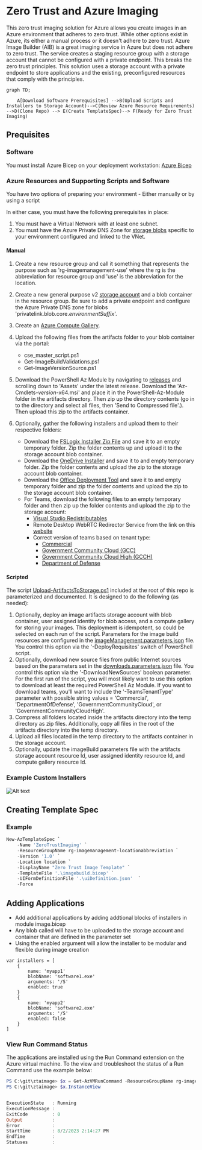 # Zero Trust and Azure Imaging

This zero trust imaging solution for Azure allows you create images in an Azure environment that adheres to zero trust. While other options exist in Azure, its either a manual process or it doesn't adhere to zero trust. Azure Image Builder (AIB) is a great imaging service in Azure but does not adhere to zero trust. The service creates a staging resource group with a storage account that cannot be configured with a private endpoint.  This breaks the zero trust principles. This solution uses a storage account with a private endpoint to store applications and the existing, preconfigured resources that comply with the principles.

```mermaid
graph TD;

    A[Download Software Prerequisites] -->B(Upload Scripts and Installers to Storage Account)-->C(Review Azure Resource Requirements) -->D(Clone Repo) --> E(Create TemplateSpec)--> F(Ready for Zero Trust Imaging)
```

## Prequisites

### Software

You must install Azure Bicep on your deployment workstation: [Azure Bicep](https://learn.microsoft.com/en-us/azure/azure-resource-manager/bicep/overview?tabs=bicep)

### Azure Resources and Supporting Scripts and Software

You have two options of preparing your environment - Either manually or by using a script

In either case, you must have the following prerequisites in place:

1. You must have a Virtual Network with at least one subnet.
2. You must have the Azure Private DNS Zone for [storage blobs](https://learn.microsoft.com/en-us/azure/private-link/private-endpoint-dns#storage) specific to your environment configured and linked to the VNet.

#### Manual

1. Create a new resource group and call it something that represents the purpose such as 'rg-imagemanagement-use' where the rg is the abbreviation for resource group and 'use' is the abbreviation for the location.
2. Create a new general purpose v2 [storage account](https://learn.microsoft.com/en-us/azure/storage/common/storage-account-create?tabs=azure-portal) and a blob container in the resource group. Be sure to add a private endpoint and configure the Azure Private DNS zone for blobs 'privatelink.blob.core._environmentSuffix_'.
3. Create an [Azure Compute Gallery](https://learn.microsoft.com/en-us/azure/virtual-machines/create-gallery?tabs=portal%2Cportaldirect%2Ccli2).
4. Upload the following files from the artifacts folder to your blob container via the portal:

    * cse_master_script.ps1
    * Get-ImageBuildValidations.ps1
    * Get-ImageVersionSource.ps1

5. Download the PowerShell Az Module by navigating to [releases](https://github.com/Azure/azure-powershell/releases) and scrolling down to 'Assets' under the latest release. Download the 'Az-Cmdlets-_version_-x64.msi' and place it in the PowerShell-Az-Module folder in the artifacts directory. Then zip up the directory contents (go in to the directory and select all files, then 'Send to Compressed file'.). Then upload this zip to the artifacts container.
6. Optionally, gather the following installers and upload them to their respective folders:

    * Download the [FSLogix Installer Zip File](https://aka.ms/fslogix_download) and save it to an empty temporary folder. Zip the folder contents up and upload it to the storage account blob container.
    * Download the [OneDrive Installer](https://go.microsoft.com/fwlink/p/?linkid=2121808) and save it to and empty temporary folder. Zip the folder contents and upload the zip to the storage account blob container.
    * Download the [Office Deployment Tool](https://www.microsoft.com/en-us/download/confirmation.aspx?id=49117) and save it to and empty temporary folder and zip the folder contents and upload the zip to the storage account blob container.
    * For Teams, download the following files to an empty temporary folder and then zip up the folder contents and upload the zip to the storage account:
      * [Visual Studio Redistributables](https://aka.ms/vs/17/release/vc_redist.x64.exe)
      * Remote Desktop WebRTC Redirector Service from the link on this [website](https://docs.microsoft.com/en-us/azure/virtual-desktop/teams-on-wvd)
      * Correct version of teams based on tenant type:
        * [Commercial](https://teams.microsoft.com/downloads/desktopurl?env=production&plat=windows&arch=x64&managedInstaller=true&download=true)
        * [Government Community Cloud (GCC)](https://teams.microsoft.com/downloads/desktopurl?env=production&plat=windows&arch=x64&managedInstaller=true&ring=general_gcc&download=true)
        * [Government Community Cloud High (GCCH)](https://gov.teams.microsoft.us/downloads/desktopurl?env=production&plat=windows&arch=x64&managedInstaller=true&download=true)
        * [Department of Defense](https://dod.teams.microsoft.us/downloads/desktopurl?env=production&plat=windows&arch=x64&managedInstaller=true&download=true)

#### Scripted

The script [Upload-ArtifactsToStorage.ps1](https://github.com/shawntmeyer/ZTAImageCreation/blob/master/Upload-ArtifactsToStorage.ps1) included at the root of this repo is parameterized and documented. It is designed to do the following (as needed):

1. Optionally, deploy an image artifacts storage account with blob container, user assigned identity for blob access, and a compute gallery for storing your images. This deployment is idempotent, so could be selected on each run of the script. Parameters for the image build resources are configured in the [imageManagement.parameters.json](https://github.com/shawntmeyer/ZTAImageCreation/blob/master/imageManagementResources/imageManagement.parameters.json) file. You control this option via the '-DeployRequisites' switch of PowerShell script.
2. Optionally, download new source files from public Internet sources based on the parameters set in the [downloads.parameters.json](https://github.com/shawntmeyer/ZTAImageCreation/blob/master/artifacts/downloads.parameters.json) file. You control this option via the '-DownloadNewSources' boolean parameter. For the first run of the script, you will most likely want to use this option to download at least the required PowerShell Az Module. If you want to download teams, you'll want to include the '-TeamsTenantType' parameter with possible string values = 'Commercial', 'DepartmentOfDefense', 'GovernmentCommunityCloud', or 'GovernmentCommunityCloudHigh'.
3. Compress all folders located inside the artifacts directory into the temp directory as zip files. Additionally, copy all files in the root of the artifacts directory into the temp directory.
4. Upload all files located in the temp directory to the artifacts container in the storage account.
5. Optionally, update the imageBuild parameters file with the artifacts storage account resource Id, user assigned identity resource Id, and compute gallery resource Id.

### Example Custom Installers

![Alt text](images/image.png)

## Creating Template Spec

### Example

```powershell
New-AzTemplateSpec `
    -Name 'ZeroTrustImaging' `
    -ResourceGroupName rg-imagemanagement-locationabbreviation `
    -Version '1.0' `
    -Location location `
    -DisplayName "Zero Trust Image Template" `
    -TemplateFile '.\imagebuild.bicep' `
    -UIFormDefinitionFile '.\uiDefinition.json'  `
    -Force
```

## Adding Applications

* Add additional applications by adding addtional blocks of installers in module image.bicep
* Any blob called will have to be uploaded to the storage account and container that are defined in the parameter set
* Using the enabled argument will allow the installer to be modular and flexible during image creation

```bicep
var installers = [
    {
        name: 'myapp1'
        blobName: 'software1.exe'
        arguments: '/S'
        enabled: true
    }
    {
        name: 'myapp2'
        blobName: 'software2.exe'
        arguments: '/S'
        enabled: false
    }
]
```

### View Run Command Status

The applications are installed using the Run Command extension on the Azure virtual machine.  To the view and troubleshoot the status of a Run Command use the example below:

``` powershell
PS C:\git\ztaimage> $x = Get-AzVMRunCommand -ResourceGroupName rg-image -VMName vm-image -RunCommandName office -Expand InstanceView
PS C:\git\ztaimage> $x.InstanceView


ExecutionState   : Running
ExecutionMessage :
ExitCode         : 0
Output           :
Error            :
StartTime        : 8/2/2023 2:14:27 PM
EndTime          :
Statuses         :
```
